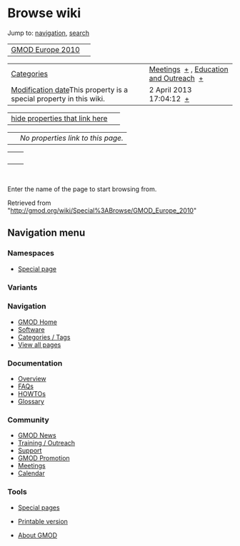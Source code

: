 









<span id="top"></span>







# <span dir="auto">Browse wiki</span>









Jump to: [navigation](#mw-navigation), [search](#p-search)





|                                                               |     |
|---------------------------------------------------------------|-----|
| [GMOD Europe 2010](/wiki/GMOD_Europe_2010 "GMOD Europe 2010") |     |

|  |  |
|----|----|
| [Categories](/wiki/Special%3ACategories "Special%3ACategories") | <span class="smwb-value">[Meetings](/wiki/Category%3AMeetings "Category%3AMeetings")  <span class="smwsearch">[+](/wiki/Special%3ASearchByProperty/Meetings "Special%3ASearchByProperty/Meetings")</span></span> , <span class="smwb-value">[Education and Outreach](/wiki/Category%3AEducation_and_Outreach "Category%3AEducation and Outreach")  <span class="smwsearch">[+](/wiki/Special%3ASearchByProperty/Education-20and-20Outreach "Special%3ASearchByProperty/Education-20and-20Outreach")</span></span> |
| <span class="smw-highlighter" data-type="1" state="inline" data-title="Property"><span class="smwbuiltin">[Modification date](/wiki/Property:Modification_date "Property:Modification date")</span><span class="smwttcontent">This property is a special property in this wiki.</span></span> | <span class="smwb-value">2 April 2013 17:04:12  <span class="smwsearch">[+](/wiki/Special%3ASearchByProperty/Modification-20date/2-20April-202013-2017:04:12 "Special%3ASearchByProperty/Modification-20date/2-20April-202013-2017:04:12")</span></span> |

<span id="smw_browse_incoming"></span>

|  |  |
|----|----|
| [hide properties that link here](/mediawiki/index.php?title=Special:Browse&offset=0&dir=out&article=GMOD+Europe+2010)  |  |

|     |                                    |
|-----|------------------------------------|
|     | *No properties link to this page.* |

|     |     |
|-----|-----|
|     |     |

 

Enter the name of the page to start browsing from.  





Retrieved from "<http://gmod.org/wiki/Special%3ABrowse/GMOD_Europe_2010>"

















## Navigation menu









### Namespaces

- <span id="ca-nstab-special">[Special
  page](/wiki/Special%3ABrowse/GMOD_Europe_2010 "This is a special page, you cannot edit the page itself")</span>





### 

### Variants[](#)



























<a href="/wiki/Main_Page"
style="background-image: url(http://gmod.org/images/GMOD-cogs.png);"
title="Visit the main page"></a>





### Navigation



- <span id="n-GMOD-Home">[GMOD Home](/wiki/Main_Page)</span>
- <span id="n-Software">[Software](/wiki/GMOD_Components)</span>
- <span id="n-Categories-.2F-Tags">[Categories /
  Tags](/wiki/Categories)</span>
- <span id="n-View-all-pages">[View all
  pages](/wiki/Special:AllPages)</span>







### Documentation



- <span id="n-Overview">[Overview](/wiki/Overview)</span>
- <span id="n-FAQs">[FAQs](/wiki/Category%3AFAQ)</span>
- <span id="n-HOWTOs">[HOWTOs](/wiki/Category%3AHOWTO)</span>
- <span id="n-Glossary">[Glossary](/wiki/Glossary)</span>







### Community



- <span id="n-GMOD-News">[GMOD News](/wiki/GMOD_News)</span>
- <span id="n-Training-.2F-Outreach">[Training /
  Outreach](/wiki/Training_and_Outreach)</span>
- <span id="n-Support">[Support](/wiki/Support)</span>
- <span id="n-GMOD-Promotion">[GMOD
  Promotion](/wiki/GMOD_Promotion)</span>
- <span id="n-Meetings">[Meetings](/wiki/Meetings)</span>
- <span id="n-Calendar">[Calendar](/wiki/Calendar)</span>







### Tools



- <span id="t-specialpages"><a href="/wiki/Special%3ASpecialPages" accesskey="q"
  title="A list of all special pages [q]">Special pages</a></span>
- <span id="t-print"><a
  href="/mediawiki/index.php?title=Special%3ABrowse/GMOD_Europe_2010&amp;printable=yes"
  rel="alternate" accesskey="p"
  title="Printable version of this page [p]">Printable version</a></span>











- <span id="footer-places-about">[About
  GMOD](/wiki/GMOD%3AAbout "GMOD%3AAbout")</span>

<!-- -->







